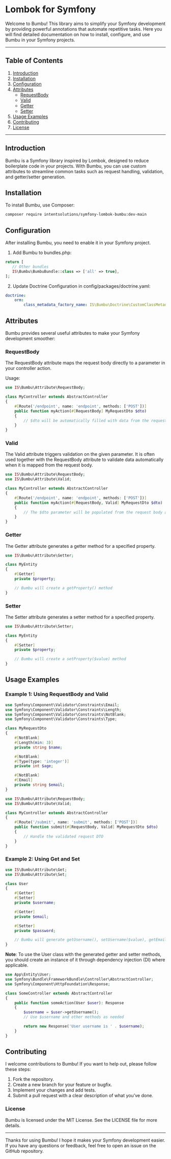 # Lombok for Symfony

Welcome to Bumbu! This library aims to simplify your Symfony development by providing powerful annotations that automate repetitive tasks. Here you will find detailed documentation on how to install, configure, and use Bumbu in your Symfony projects.

---

## Table of Contents

1. [Introduction](#introduction)
2. [Installation](#installation)
3. [Configuration](#configuration)
4. [Attributes](#attributes)
   - [RequestBody](#requestbody)
   - [Valid](#valid)
   - [Getter](#getter)
   - [Setter](#setter)
5. [Usage Examples](#usage-examples)
6. [Contributing](#contributing)
7. [License](#license)

---

## Introduction

Bumbu is a Symfony library inspired by Lombok, designed to reduce boilerplate code in your projects. With Bumbu, you can use custom attributes to streamline common tasks such as request handling, validation, and getter/setter generation.

## Installation

To install Bumbu, use Composer:

```bash
composer require intentsolutions/symfony-lombok-bumbu:dev-main
```

## Configuration
After installing Bumbu, you need to enable it in your Symfony project.

1. Add Bumbu to bundles.php:

```php
return [
   // Other bundles
   IS\Bumbu\BumbuBundle::class => ['all' => true],
];
```

2. Update Doctrine Configuration in config/packages/doctrine.yaml:
```yaml
doctrine:
    orm:
        class_metadata_factory_name: IS\Bumbu\Doctrine\CustomClassMetadataFactory
```

## Attributes
Bumbu provides several useful attributes to make your Symfony development smoother:

### RequestBody
The RequestBody attribute maps the request body directly to a parameter in your controller action.

Usage:
```php
use IS\Bumbu\Attribute\RequestBody;

class MyController extends AbstractController
{
    #[Route('/endpoint', name: 'endpoint', methods: ['POST'])]
    public function myAction(#[RequestBody] MyRequestDto $dto)
    {
        // $dto will be automatically filled with data from the request body
    }
}
```
### Valid
The Valid attribute triggers validation on the given parameter. It is often used together with the RequestBody attribute to validate data automatically when it is mapped from the request body.
```php
use IS\Bumbu\Attribute\RequestBody;
use IS\Bumbu\Attribute\Valid;

class MyController extends AbstractController
{
    #[Route('/endpoint', name: 'endpoint', methods: ['POST'])]
    public function myAction(#[RequestBody, Valid] MyRequestDto $dto)
    {
        // The $dto parameter will be populated from the request body and validated automatically
    }
}
```
### Getter
The Getter attribute generates a getter method for a specified property.
```php
use IS\Bumbu\Attribute\Getter;

class MyEntity
{
    #[Getter]
    private $property;

    // Bumbu will create a getProperty() method
}
```
### Setter
The Setter attribute generates a setter method for a specified property.
```php
use IS\Bumbu\Attribute\Setter;

class MyEntity
{
    #[Setter]
    private $property;

    // Bumbu will create a setProperty($value) method
}
```

## Usage Examples
### Example 1: Using RequestBody and Valid
```php
use Symfony\Component\Validator\Constraints\Email;
use Symfony\Component\Validator\Constraints\Length;
use Symfony\Component\Validator\Constraints\NotBlank;
use Symfony\Component\Validator\Constraints\Type;

class MyRequestDto
{
    #[NotBlank]
    #[Length(min: 3)]
    private string $name;

    #[NotBlank]
    #[Type(type: 'integer')]
    private int $age;

    #[NotBlank]
    #[Email]
    private string $email;
}
```
```php
use IS\Bumbu\Attribute\RequestBody;
use IS\Bumbu\Attribute\Valid;

class MyController extends AbstractController
{
    #[Route('/submit', name: 'submit', methods: ['POST'])]
    public function submit(#[RequestBody, Valid] MyRequestDto $dto)
    {
        // Handle the validated request DTO
    }
}
```
### Example 2: Using Get and Set
```php
use IS\Bumbu\Attribute\Get;
use IS\Bumbu\Attribute\Set;

class User
{
    #[Getter]
    #[Setter]
    private $username;

    #[Getter]
    private $email;

    #[Setter]
    private $password;

    // Bumbu will generate getUsername(), setUsername($value), getEmail(), and setPassword($value) methods
}
```
**Note**: To use the User class with the generated getter and setter methods, you should create an instance of it through dependency injection (DI) where applicable.

```php
use App\Entity\User;
use Symfony\Bundle\FrameworkBundle\Controller\AbstractController;
use Symfony\Component\HttpFoundation\Response;

class SomeController extends AbstractController
{
    public function someAction(User $user): Response
    {
        $username = $user->getUsername();
        // Use $username and other methods as needed

        return new Response('User username is ' . $username);
    }
}
```
## Contributing
I welcome contributions to Bumbu! If you want to help out, please follow these steps:

1. Fork the repository.
2. Create a new branch for your feature or bugfix.
3. Implement your changes and add tests.
4. Submit a pull request with a clear description of what you’ve done.

### License
Bumbu is licensed under the MIT License. See the LICENSE file for more details.

____
Thanks for using Bumbu! I hope it makes your Symfony development easier. If you have any questions or feedback, feel free to open an issue on the GitHub repository.